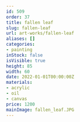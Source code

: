 ```yaml
---
id: 509
order: 37
title: fallen leaf
slug: fallen-leaf
url: art-works/fallen-leaf
aliases: []
categories:
- painting
inStock: false
isVisible: true
height: 85
width: 60
date: 2022-01-01T00:00:00Z
materials:
- acrylic
- oil
- canvas
price: 1200
mainImage: fallen_leaf.JPG
---
```

